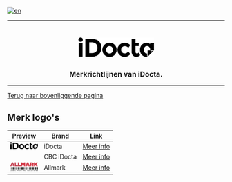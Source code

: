 [![en](https://img.shields.io/badge/lang-en-red.svg)](https://github.com/iDocta/brand-guide/blob/main/logo/idocta/README.md)

---

<h1 align="center">
    <a href="https://www.idocta.be">    
        <picture>
            <source media="(prefers-color-scheme: dark)" srcset="https://raw.githubusercontent.com/iDocta/brand-guide/main/logo/idocta/source/idocta-white.svg">
            <source media="(prefers-color-scheme: light)" srcset="https://raw.githubusercontent.com/iDocta/brand-guide/main/logo/idocta/source/idocta-black.svg">
            <img width="175px" alt="Shows a black logo in light color mode and a white one in dark color mode." src="https://raw.githubusercontent.com/iDocta/brand-guide/main/logo/idocta/source/idocta-black.svg">
        </picture>
    </a> 
</h1>
 
<h3 align="center">Merkrichtlijnen van iDocta.</h3>

---

[Terug naar bovenliggende pagina](../README.nl.md)

## Merk logo's

| Preview                                                                                                                                   | Brand      | Link                           |
| ----------------------------------------------------------------------------------------------------------------------------------------- | ---------- | ------------------------------ |
| <img src='https://github.com/iDocta/brand-guide/blob/main/logo/idocta/source/idocta-black.svg?raw=true' width='64' alt=''/>               | iDocta     | [Meer info](idocta/README.md)  |
| <img src='https://github.com/iDocta/brand-guide/blob/main/logo/cbc/source/cbc-idocta.svg?raw=true' width='64' alt=''/>                    | CBC iDocta | [Meer info](cbc/README.md)     |
| <img src='https://github.com/iDocta/brand-guide/blob/main/logo/allmark/source/allmark-red-barcode-black.svg?raw=true' width='64' alt=''/> | Allmark    | [Meer info](allmark/README.md) |

